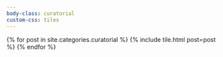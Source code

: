 ```yaml
---
body-class: curatorial
custom-css: tiles
---
```


<div id="grid">
{% for post in site.categories.curatorial %}
    {% include tile.html post=post %}
{% endfor %}
</div>
